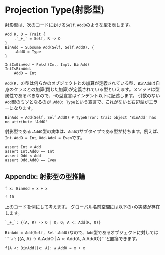 # Projection Type(射影型)

射影型は、次のコードにおける`Self.AddO`のような型を表します。

```erg
Add R, O = Trait {
    .`_+_` = Self, R -> O
}
BinAdd = Subsume Add(Self, Self.AddO), {
    .AddO = Type
}

IntIsBinAdd = Patch(Int, Impl: BinAdd)
IntIsBinAdd.
    AddO = Int
```

`Add(R, O)`型は何らかのオブジェクトとの加算が定義されている型、`BinAdd`は自身のクラスとの加算(閉じた加算)が定義されている型といえます。メソッドは型属性であるべきなので、`+`の型宣言はインデント以下に記述します。
引数のない`Add`型のミソとなるのが`.AddO: Type`という宣言で、これがないと右辺型がエラーになります。

```erg
BinAdd = Add(Self, Self.AddO) # TypeError: trait object 'BinAdd' has no attribute 'AddO'
```

射影型である`.AddO`型の実体は、`Add`のサブタイプである型が持ちます。例えば、`Int.AddO = Int`, `Odd.AddO = Even`です。

```erg
assert Int < Add
assert Int.AddO == Int
assert Odd < Add
assert Odd.AddO == Even
```

## Appendix: 射影型の型推論

```erg
f x: BinAdd = x + x

f 10
```

上のコードを例にして考えます。
グローバル名前空間には以下の`+`の実装が存在します。

```erg
`_+_`: {(A, R) -> O | R; O; A <: Add(R, O)}
```

`BinAdd = Add(Self, Self.AddO)`なので、`Add`型であるオブジェクトに対しては````_+_`: {(A, A) -> A.AddO | A <: Add(A, A.AddO)}```と置換できます。

```erg
f|A <: BinAdd|(x: A): A.AddO = x + x
```
